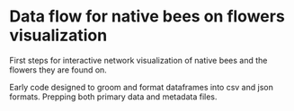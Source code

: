 # Data flow for native bees on flowers visualization
First steps for interactive network visualization of native bees and the flowers they are found on.

Early code designed to groom and format dataframes into csv and json formats. Prepping both primary data and metadata files.
